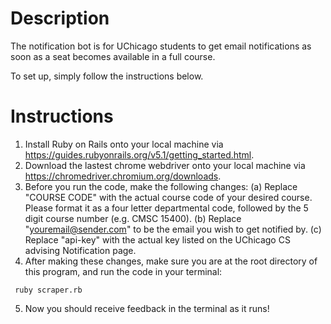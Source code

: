 # Description
The notification bot is for UChicago students to get email notifications as soon as a seat becomes available in a full course.

To set up, simply follow the instructions below.

# Instructions 
1. Install Ruby on Rails onto your local machine via https://guides.rubyonrails.org/v5.1/getting_started.html.
2. Download the lastest chrome webdriver onto your local machine via https://chromedriver.chromium.org/downloads.
3. Before you run the code, make the following changes: (a) Replace "COURSE CODE" with the actual course code of your desired course. Please format it as a four letter departmental code, followed by the 5 digit course number (e.g. CMSC 15400). (b) Replace "youremail@sender.com" to be the email you wish to get notified by. (c) Replace "api-key" with the actual key listed on the UChicago CS advising Notification page. 
4. After making these changes, make sure you are at the root directory of this program, and run the code in your terminal:
```
 ruby scraper.rb
``` 
5. Now you should receive feedback in the terminal as it runs!
